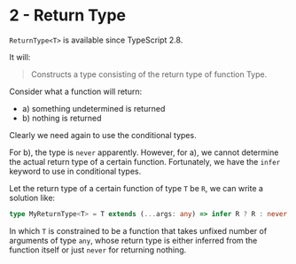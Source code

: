 # 2 - Return Type

`ReturnType<T>` is available since TypeScript 2.8.

It will:

> Constructs a type consisting of the return type of function Type.

Consider what a function will return:

- a) something undetermined is returned
- b) nothing is returned

Clearly we need again to use the conditional types.

For b), the type is `never` apparently. However, for a), we cannot determine the actual return type of a certain function. Fortunately, we have the `infer` keyword to use in conditional types.

Let the return type of a certain function of type `T` be `R`, we can write a solution like:

```typescript
type MyReturnType<T> = T extends (...args: any) => infer R ? R : never;
```

In which `T` is constrained to be a function that takes unfixed number of arguments of type `any`, whose return type is either inferred from the function itself or just `never` for returning nothing.
